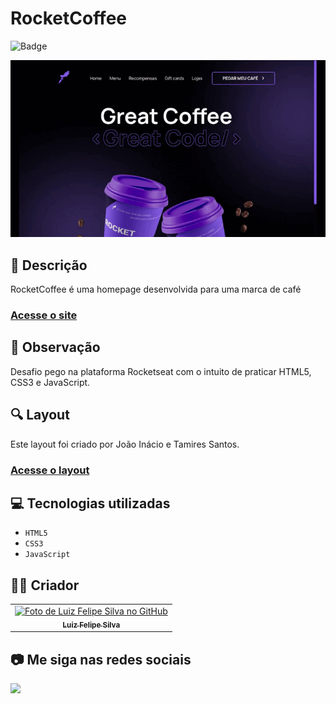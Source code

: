 # RocketCoffee
![Badge](http://img.shields.io/static/v1?label=STATUS&message=CONCLUIDO&color=GREEN&style=for-the-badge)             

<img src="https://github.com/luizfelipe9627/rocketcoffee/blob/master/assets/video/rocketcoffee.gif" alt="Apresentação do Rocketcoffee">

## 📄 Descrição
RocketCoffee é uma homepage desenvolvida para uma marca de café

### <a href="https://luizfelipe9627.github.io/rocketcoffee">Acesse o site</a>

## 📑 Observação
Desafio pego na plataforma Rocketseat com o intuito de praticar HTML5, CSS3 e JavaScript.

## 🔍 Layout
Este layout foi criado por João Inácio e Tamires Santos.
### <a href="https://www.figma.com/file/LtyRLZVmlayRCMJeOmScvd/RocketCoffee-(Copy)">Acesse o layout</a>

## 💻 Tecnologias utilizadas

- ``HTML5``
- ``CSS3``
- ``JavaScript``

## 🧑‍💻 Criador

<table>
  <tr>
    <td align="center">
      <a href="https://github.com/luizfelipe9627">
        <img src="https://github.com/luizfelipe9627.png" width="100px;" alt="Foto de Luiz Felipe Silva no GitHub"/><br>
        <sub>
          <b>Luiz Felipe Silva</b>
        </sub>
      </a>
    </td>
  </tr>
</table>

## 📷 Me siga nas redes sociais<br>

<p align="left">
  <a href="https://www.linkedin.com/in/luizfelipe9627/" target="_blank"><img src="https://img.shields.io/badge/-LinkedIn-%230077B5?style=for-the-badge&logo=linkedin&logoColor=white"></a>
</p>
